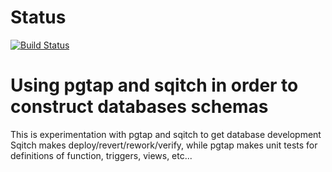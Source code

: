 # Status
[![Build Status](https://travis-ci.com/marcoarthur/load_osm.svg?branch=master)](https://travis-ci.com/marcoarthur/load_osm)


# Using pgtap and sqitch in order to construct databases schemas 

This is experimentation with pgtap and sqitch to get database development
Sqitch makes deploy/revert/rework/verify, while pgtap makes unit tests for
definitions of function, triggers, views, etc...
